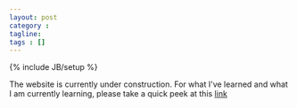 ```yaml
---
layout: post
category : 
tagline: 
tags : []
---
```

{% include JB/setup %}

The website is currently under construction. For what I've learned and what I am currently learning, please take a quick peek at this [link](https://github.com/zewang/StudyNote/blob/master/Note.md)
